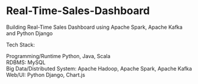 # Real-Time-Sales-Dashboard
Building Real-Time Sales Dashboard using Apache Spark, Apache Kafka  and Python Django

Tech Stack:

Programming/Runtime Python, Java, Scala  
RDBMS: MySQL  
Big Data/Distributed System: Apache Hadoop, Apache Spark, Apache Kafka  
Web/UI: Python Django, Chart.js

